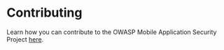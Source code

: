 # Contributing

Learn how you can contribute to the OWASP Mobile Application Security Project [here](docs/contributing/1_How_Can_You_Contribute.md).

